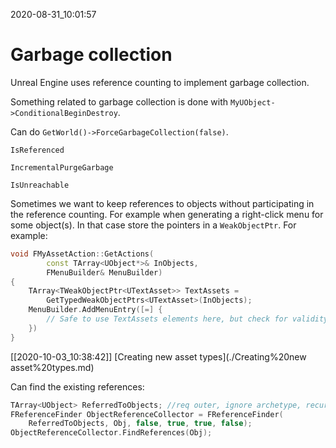 2020-08-31_10:01:57

# Garbage collection

Unreal Engine uses reference counting to implement garbage collection.

Something related to garbage collection is done with `MyUObject->ConditionalBeginDestroy`.

Can do `GetWorld()->ForceGarbageCollection(false)`.

`IsReferenced`

`IncrementalPurgeGarbage`

`IsUnreachable`

Sometimes we want to keep references to objects without participating in the reference counting.
For example when generating a right-click menu for some object(s).
In that case store the pointers in a `WeakObjectPtr`.
For example:
```c++
void FMyAssetAction::GetActions(
        const TArray<UObject*>& InObjects,
        FMenuBuilder& MenuBuilder)
{
    TArray<TWeakObjectPtr<UTextAsset>> TextAssets =
        GetTypedWeakObjectPtrs<UTextAsset>(InObjects);
    MenuBuilder.AddMenuEntry([=] {
        // Safe to use TextAssets elements here, but check for validity first.
    })
}
```

[[2020-10-03_10:38:42]] [Creating new asset types](./Creating%20new asset%20types.md)  

Can find the existing references:
```c++
TArray<UObject> ReferredToObjects; //req outer, ignore archetype, recursive, ignore transient
FReferenceFinder ObjectReferenceCollector = FReferenceFinder(
    ReferredToObjects, Obj, false, true, true, false);
ObjectReferenceCollector.FindReferences(Obj);
```

